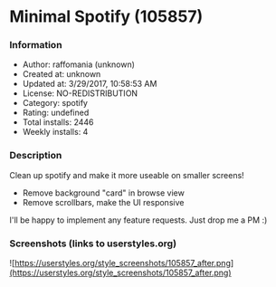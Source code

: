# Minimal Spotify (105857)

### Information
- Author: raffomania (unknown)
- Created at: unknown
- Updated at: 3/29/2017, 10:58:53 AM
- License: NO-REDISTRIBUTION
- Category: spotify
- Rating: undefined
- Total installs: 2446
- Weekly installs: 4


### Description
Clean up spotify and make it more useable on smaller screens!

<ul>
<li>Remove background "card" in browse view</li>
<li>Remove scrollbars, make the UI responsive</li>
</ul>

I'll be happy to implement any feature requests. Just drop me a PM :)


### Screenshots (links to userstyles.org)
![https://userstyles.org/style_screenshots/105857_after.png](https://userstyles.org/style_screenshots/105857_after.png)


